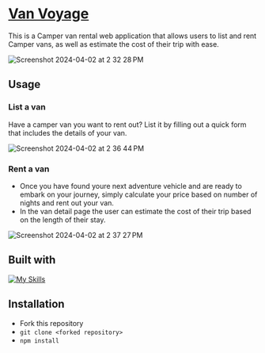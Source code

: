 # [Van Voyage](https://van-voyage.onrender.com/)

This is a Camper van rental web application that allows users to list and rent Camper vans, as well as estimate the cost of their trip with ease.

![Screenshot 2024-04-02 at 2 32 28 PM](https://github.com/natali-a-lvarez/Van-Voyage/assets/112902224/5938530a-47a3-49f8-aee4-9cd3e0731e47)

## Usage
### List a van
Have a camper van you want to rent out? List it by filling out a quick form that includes the details of your van.

![Screenshot 2024-04-02 at 2 36 44 PM](https://github.com/natali-a-lvarez/Van-Voyage/assets/112902224/33f98f2c-c465-476e-b906-5e8ba1317478)

### Rent a van
* Once you have found youre next adventure vehicle and are ready to embark on your journey, simply calculate your price based on number of nights and rent out your van.
* In the van detail page the user can estimate the cost of their trip based on the length of their stay.
  
![Screenshot 2024-04-02 at 2 37 27 PM](https://github.com/natali-a-lvarez/Van-Voyage/assets/112902224/e6d4ebe8-3fad-482c-ac47-792fa7dadc00)

## Built with
[![My Skills](https://skillicons.dev/icons?i=flask,python,react,js,css)](https://skillicons.dev)

## Installation
* Fork this repository
* ```` git clone <forked repository> ````
* ```` npm install ````

